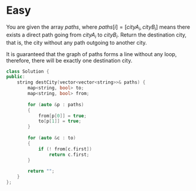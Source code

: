 # Easy

You are given the array $paths$, where $paths[i] = [cityA_i, cityB_i]$ means there exists a direct path going from $cityA_i$ to $cityB_i$. Return the destination city, that is, the city without any path outgoing to another city.

It is guaranteed that the graph of paths forms a line without any loop, therefore, there will be exactly one destination city.

```cpp
class Solution {
public:
    string destCity(vector<vector<string>>& paths) {
        map<string, bool> to;
        map<string, bool> from;
        
        for (auto &p : paths)
        {
            from[p[0]] = true;
            to[p[1]] = true;
        }
        
        for (auto &c : to)
        {
            if (! from[c.first])
                return c.first;
        }
        
        return "";
    }
};
```
